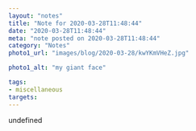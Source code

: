 ```yaml
---
layout: "notes"
title: "Note for 2020-03-28T11:48:44"
date: "2020-03-28T11:48:44"
meta: "note posted on 2020-03-28T11:48:44"
category: "Notes"
photo1_url: "images/blog/2020-03-28/kwYKmVHeZ.jpg"

photo1_alt: "my giant face"

tags:
- miscellaneous
targets: 
---
```

undefined

